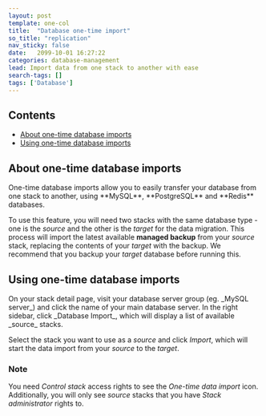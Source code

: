 ```yaml
---
layout: post
template: one-col
title:  "Database one-time import"
so_title: "replication"
nav_sticky: false
date:   2099-10-01 16:27:22
categories: database-management
lead: Import data from one stack to another with ease
search-tags: []
tags: ['Database']
---
```


<h2>Contents</h2>
<ul class="page-toc">
	<li>
    	<a href="#about">About one-time database imports</a>
    </li>
	<li>
		<a href="#using">Using one-time database imports</a>
	</li>
</ul>

<h2 id="about">About one-time database imports</h2>
One-time database imports allow you to easily transfer your database from one stack to another, using **MySQL**, **PostgreSQL** and **Redis** databases.

To use this feature, you will need two stacks with the same database type - one is the _source_ and the other is the _target_ for the data migration. This process will import the latest available <b>managed backup</b> from your <i>source</i> stack, replacing the contents of your <i>target</i> with the backup. We recommend that you backup your <i>target</i> database before running this.

<h2 id="using">Using one-time database imports</h2>
On your stack detail page, visit your database server group (eg. _MySQL server_) and click the name of your main database server. In the right sidebar, click _Database Import_, which will display a list of available _source_ stacks.

Select the stack you want to use as a <i>source</i> and click _Import_, which will start the data import from your _source_ to the _target_.

<div class="notice">
	<h3>Note</h3>
	<p>You need <i>Control stack</i> access rights to see the <i>One-time data import</i> icon. Additionally, you will only see <i>source</i> stacks that you have <i>Stack administrator</i> rights to.</p>
</div>